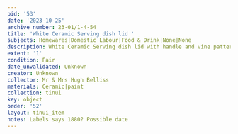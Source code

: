 ```yaml
---
pid: '53'
date: '2023-10-25'
archive_number: 23-01/1-4-54
title: 'White Ceramic Serving dish lid '
subjects: Homewares|Domestic Labour|Food & Drink|None|None
description: White Ceramic Serving dish lid with handle and vine pattern
extent: '1'
condition: Fair
date_unvalidated: Unknown
creator: Unknown
collector: Mr & Mrs Hugh Belliss
materials: Ceramic|paint
collection: tinui
key: object
order: '52'
layout: tinui_item
notes: Labels says 1880? Possible date
---
```

